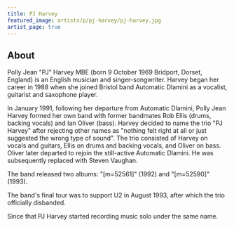 ```yaml
---
title: PJ Harvey
featured_image: artists/p/pj-harvey/pj-harvey.jpg
artist_page: true
---
```

## About

Polly Jean "PJ" Harvey MBE (born 9 October 1969 Bridport, Dorset, England) is an English musician and singer-songwriter.
Harvey began her career in 1988 when she joined Bristol band Automatic Dlamini as a vocalist, guitarist and saxophone player.

In January 1991, following her departure from Automatic Dlamini, Polly Jean Harvey formed her own band with former bandmates Rob Ellis (drums, backing vocals) and Ian Oliver (bass). Harvey decided to name the trio "PJ Harvey" after rejecting other names as "nothing felt right at all or just suggested the wrong type of sound".
The trio consisted of Harvey on vocals and guitars, Ellis on drums and backing vocals, and Oliver on bass. Oliver later departed to rejoin the still-active Automatic Dlamini. He was subsequently replaced with Steven Vaughan.

The band released two albums: "[m=52561]" (1992) and "[m=52590]" (1993).

The band's final tour was to support U2 in August 1993, after which the trio officially disbanded.

Since that PJ Harvey started recording music solo under the same name.

